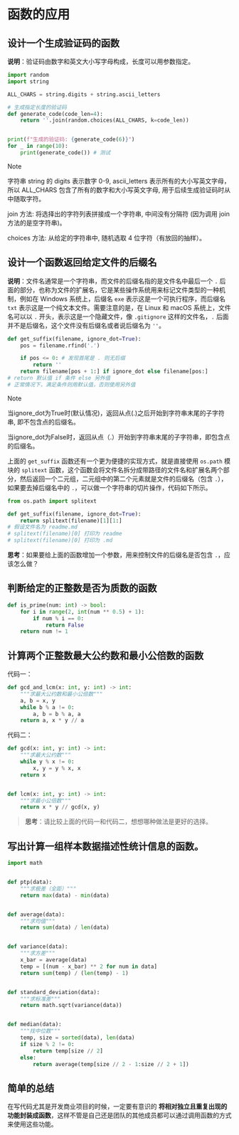 # 函数的应用

## 设计一个生成验证码的函数

**说明**：验证码由数字和英文大小写字母构成，长度可以用参数指定。

```Python
import random
import string

ALL_CHARS = string.digits + string.ascii_letters

# 生成指定长度的验证码
def generate_code(code_len=4):    
    return ''.join(random.choices(ALL_CHARS, k=code_len))


print(f"生成的验证码: {generate_code(6)}")
for _ in range(10):
    print(generate_code()) # 测试

```

> [!NOTE]
>
> 字符串 string 的 digits 表示数字 0-9, ascii_letters 表示所有的大小写英文字母，所以 ALL_CHARS 包含了所有的数字和大小写英文字母, 用于后续生成验证码时从中随取字符。
>
> join 方法: 将选择出的字符列表拼接成一个字符串, 中间没有分隔符 (因为调用 join 方法的是空字符串)。
>
> choices 方法: 从给定的字符串中, 随机选取 4 位字符（有放回的抽样）。



## 设计一个函数返回给定文件的后缀名

**说明**：文件名通常是一个字符串，而文件的后缀名指的是文件名中最后一个 `.` 后面的部分，也称为文件的扩展名，它是某些操作系统用来标记文件类型的一种机制，例如在 Windows 系统上，后缀名 `exe` 表示这是一个可执行程序，而后缀名 `txt` 表示这是一个纯文本文件。需要注意的是，在 Linux 和 macOS 系统上，文件名可以以 `.` 开头，表示这是一个隐藏文件，像 `.gitignore` 这样的文件名，`.` 后面并不是后缀名，这个文件没有后缀名或者说后缀名为 `''`。

```Python
def get_suffix(filename, ignore_dot=True):
    pos = filename.rfind('.')

    if pos <= 0: # 发现首尾是 . 则无后缀
        return ''
    return filename[pos + 1:] if ignore_dot else filename[pos:]
# return 默认值 if 条件 else 另外值
# 正常情况下，满足条件则用默认值，否则使用另外值
```

> [!NOTE]
>
> 当ignore_dot为True时(默认情况)，返回从点(.)之后开始到字符串末尾的子字符串, 即不包含点的后缀名。
>
> 当ignore_dot为False时，返回从点（.）开始到字符串末尾的子字符串，即包含点的后缀名。

上面的 `get_suffix` 函数还有一个更为便捷的实现方式，就是直接使用 `os.path` 模块的 `splitext` 函数，这个函数会将文件名拆分成带路径的文件名和扩展名两个部分，然后返回一个二元组，二元组中的第二个元素就是文件的后缀名（包含 `.`），如果要去掉后缀名中的 `.`，可以做一个字符串的切片操作，代码如下所示。

```Python
from os.path import splitext

def get_suffix(filename, ignore_dot=True):
    return splitext(filename)[1][1:]
# 假设文件名为 readme.md
# splitext(filename)[0] 打印为 readme
# splitext(filename)[0] 打印为 .md
```

**思考**：如果要给上面的函数增加一个参数，用来控制文件的后缀名是否包含 `.`，应该怎么做？



## 判断给定的正整数是否为质数的函数

```Python
def is_prime(num: int) -> bool:
    for i in range(2, int(num ** 0.5) + 1):
        if num % i == 0:
            return False
    return num != 1
```



## 计算两个正整数最大公约数和最小公倍数的函数

代码一：

```Python
def gcd_and_lcm(x: int, y: int) -> int:
    """求最大公约数和最小公倍数"""
    a, b = x, y
    while b % a != 0:
        a, b = b % a, a
    return a, x * y // a
```

代码二：

```Python
def gcd(x: int, y: int) -> int:
    """求最大公约数"""
    while y % x != 0:
        x, y = y % x, x
    return x


def lcm(x: int, y: int) -> int:
    """求最小公倍数"""
    return x * y // gcd(x, y)
```

> **思考**：请比较上面的代码一和代码二，想想哪种做法是更好的选择。



## 写出计算一组样本数据描述性统计信息的函数。

```Python
import math


def ptp(data):
    """求极差（全距）"""
    return max(data) - min(data)


def average(data):
    """求均值"""
    return sum(data) / len(data)


def variance(data):
    """求方差"""
    x_bar = average(data)
    temp = [(num - x_bar) ** 2 for num in data]
    return sum(temp) / (len(temp) - 1)


def standard_deviation(data):
    """求标准差"""
    return math.sqrt(variance(data))


def median(data):
    """找中位数"""
    temp, size = sorted(data), len(data)
    if size % 2 != 0:
        return temp[size // 2]
    else:
        return average(temp[size // 2 - 1:size // 2 + 1])
```

## 简单的总结

在写代码尤其是开发商业项目的时候，一定要有意识的 **将相对独立且重复出现的功能封装成函数**，这样不管是自己还是团队的其他成员都可以通过调用函数的方式来使用这些功能。
